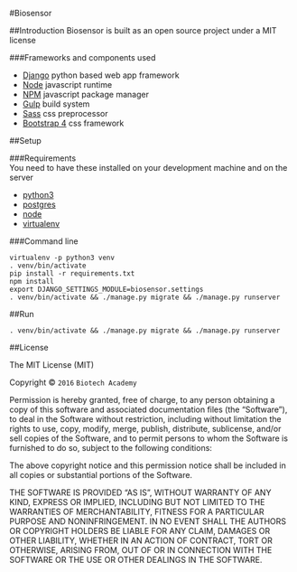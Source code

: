 #Biosensor

##Introduction
Biosensor is built as an open source project under a MIT license

###Frameworks and components used
- [Django](https://www.djangoproject.com) python based web app framework
- [Node](https://nodejs.org/en/) javascript runtime
- [NPM](https://www.npmjs.com) javascript package manager
- [Gulp](http://gulpjs.com) build system
- [Sass](http://sass-lang.com) css preprocessor
- [Bootstrap 4](http://v4-alpha.getbootstrap.com) css framework

##Setup  

###Requirements  
You need to have these installed on your development machine and on the server
- [python3](https://www.python.org)  
- [postgres](https://www.postgresql.org)
- [node](https://nodejs.org/)
- [virtualenv](https://virtualenv.pypa.io/en/stable/)

###Command line
```
virtualenv -p python3 venv
. venv/bin/activate
pip install -r requirements.txt
npm install
export DJANGO_SETTINGS_MODULE=biosensor.settings
. venv/bin/activate && ./manage.py migrate && ./manage.py runserver
```

##Run
```
. venv/bin/activate && ./manage.py migrate && ./manage.py runserver
```

##License

The MIT License (MIT)

Copyright © `2016` `Biotech Academy`

Permission is hereby granted, free of charge, to any person
obtaining a copy of this software and associated documentation
files (the “Software”), to deal in the Software without
restriction, including without limitation the rights to use,
copy, modify, merge, publish, distribute, sublicense, and/or sell
copies of the Software, and to permit persons to whom the
Software is furnished to do so, subject to the following
conditions:

The above copyright notice and this permission notice shall be
included in all copies or substantial portions of the Software.

THE SOFTWARE IS PROVIDED “AS IS”, WITHOUT WARRANTY OF ANY KIND,
EXPRESS OR IMPLIED, INCLUDING BUT NOT LIMITED TO THE WARRANTIES
OF MERCHANTABILITY, FITNESS FOR A PARTICULAR PURPOSE AND
NONINFRINGEMENT. IN NO EVENT SHALL THE AUTHORS OR COPYRIGHT
HOLDERS BE LIABLE FOR ANY CLAIM, DAMAGES OR OTHER LIABILITY,
WHETHER IN AN ACTION OF CONTRACT, TORT OR OTHERWISE, ARISING
FROM, OUT OF OR IN CONNECTION WITH THE SOFTWARE OR THE USE OR
OTHER DEALINGS IN THE SOFTWARE.
